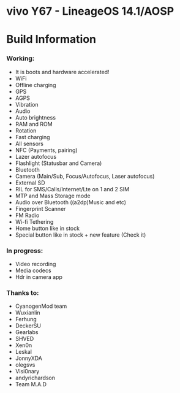 vivo Y67 - LineageOS 14.1/AOSP
==============
# Build Information

### Working:
 * It is boots and hardware accelerated!
 * WiFi
 * Offline charging
 * GPS
 * AGPS
 * Vibration
 * Audio
 * Auto brightness
 * RAM and ROM
 * Rotation
 * Fast charging
 * All sensors
 * NFC (Payments, pairing)
 * Lazer autofocus
 * Flashlight (Statusbar and Camera)
 * Bluetooth
 * Camera (Main/Sub, Focus/Autofocus, Laser autofocus)
 * External SD
 * RIL for SMS/Calls/Internet/Lte on 1 and 2 SIM
 * MTP and Mass Storage mode
 * Audio over Bluetooth ((a2dp)Music and etc)
 * Fingerprint Scanner
 * FM Radio
 * Wi-fi Tethering
 * Home button like in stock
 * Special button like in stock + new feature (Check it)

### In progress:
 * Video recording
 * Media codecs
 * Hdr in camera app

### Thanks to:
 * CyanogenMod team
 * Wuxianlin
 * Ferhung
 * DeckerSU
 * Gearlabs
 * SHVED
 * Xen0n
 * Leskal
 * JonnyXDA
 * olegsvs
 * Visi0nary
 * andyrichardson
 * Team M.A.D
